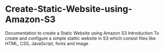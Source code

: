 # Create-Static-Website-using-Amazon-S3
Documentation to create a Static Website using Amazon S3
Introduction
To create and configure a simple stattic website in S3 which consist files like HTML, CSS, JavaScript, fonts and image

